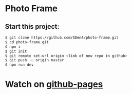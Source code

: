 # Photo Frame

## Start this project:
```sh
$ git clone https://github.com/SDen4/photo-frame.git
$ cd photo-frame.git
$ npm i
$ git init
$ git remote set-url origin <link of new repo in github>
$ git push -u origin master
$ npm run dev
```

# Watch on [github-pages](https://sden4.github.io/photo-frame/dist)

